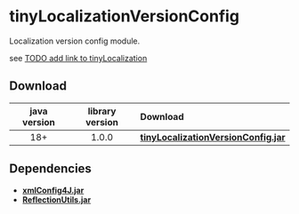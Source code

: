 # tinyLocalizationVersionConfig

Localization version config module.

see [TODO add link to tinyLocalization]()

## Download

java version | library version | Download
:----------: | :-------------: | :-------
18+          | 1.0.0           | [**tinyLocalizationVersionConfig.jar**](https://github.com/tinycodecrank/tinyLocalizationVersionConfig/releases/download/v1.0.0/tinyLocalizationVersionConfig.jar)

## Dependencies

* [**xmlConfig4J.jar**](https://github.com/tinycodecrank/xmlConfig4J/releases/download/v2.1.0/xmlConfig4J.jar)
* [**ReflectionUtils.jar**](https://github.com/tinycodecrank/ReflectionUtils/releases/download/v1.0.0/ReflectionUtils.jar)